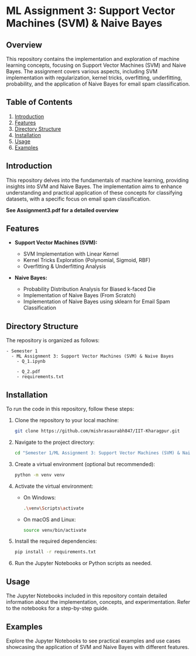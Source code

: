 # ML Assignment 3: Support Vector Machines (SVM) & Naive Bayes

## Overview

This repository contains the implementation and exploration of machine learning concepts, focusing on Support Vector Machines (SVM) and Naive Bayes. The assignment covers various aspects, including SVM implementation with regularization, kernel tricks, overfitting, underfitting, probability, and the application of Naive Bayes for email spam classification.

## Table of Contents

1. [Introduction](#introduction)
2. [Features](#features)
3. [Directory Structure](#directory-structure)
4. [Installation](#installation)
5. [Usage](#usage)
6. [Examples](#examples)

## Introduction

This repository delves into the fundamentals of machine learning, providing insights into SVM and Naive Bayes. The implementation aims to enhance understanding and practical application of these concepts for classifying datasets, with a specific focus on email spam classification.

**See Assignment3.pdf for a detailed overview**

## Features

- **Support Vector Machines (SVM):**
  - SVM Implementation with Linear Kernel
  - Kernel Tricks Exploration (Polynomial, Sigmoid, RBF)
  - Overfitting & Underfitting Analysis

- **Naive Bayes:**
  - Probability Distribution Analysis for Biased k-faced Die
  - Implementation of Naive Bayes (From Scratch)
  - Implementation of Naive Bayes using sklearn for Email Spam Classification

## Directory Structure

The repository is organized as follows:

```plaintext
- Semester 1
  - ML Assignment 3: Support Vector Machines (SVM) & Naive Bayes
    - Q_1.ipynb

    - Q_2.pdf
    - requirements.txt
```

## Installation

To run the code in this repository, follow these steps:

1. Clone the repository to your local machine:

   ```bash
   git clone https://github.com/mishrasaurabh847/IIT-Kharagpur.git
   ```

2. Navigate to the project directory:

   ```bash
   cd "Semester 1/ML Assignment 3: Support Vector Machines (SVM) & Naive Bayes"
   ```

3. Create a virtual environment (optional but recommended):

   ```bash
   python -m venv venv
   ```

4. Activate the virtual environment:

   - On Windows:

     ```bash
     .\venv\Scripts\activate
     ```

   - On macOS and Linux:

     ```bash
     source venv/bin/activate
     ```

5. Install the required dependencies:

   ```bash
   pip install -r requirements.txt
   ```

6. Run the Jupyter Notebooks or Python scripts as needed.

## Usage

The Jupyter Notebooks included in this repository contain detailed information about the implementation, concepts, and experimentation. Refer to the notebooks for a step-by-step guide.

## Examples

Explore the Jupyter Notebooks to see practical examples and use cases showcasing the application of SVM and Naive Bayes with different features.
